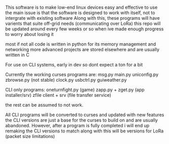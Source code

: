 This software is to make low-end linux devices easy and effective to use
the main issue is that the software is designed to work with itself, not to intergrate with existing software
Along with this, these programs will have varients that suite off-grid needs (communicating over LoRa)
this repo will be updated around every few weeks or so when ive made enough progress to worry about losing it

most if not all code is written in python for its memory management and networking
more advanced projects are stored elsewhere and are usually written in C

For use on CLI systems, early in dev so dont expect a ton for a bit

Currently the working curses programs are:
msg.py
main.py
uniconfig.py
zbrowse.py (not stable)
clock.py
usbctrl.py
guiweather.py

CLI only programs:
oneturnfight.py (game)
zapp.py + zget.py (app installer/srv)
zfile client + srv (file transfer service)

the rest can be assumed to not work.

All CLI programs will be converted to curses and updated with new features
the CLI versions are just a base for the curses to build on and are usually abandoned.
However, after a program is fully completed i will end up remaking the CLI versions to match
along with this will be versions for LoRa (packet size limitations)
